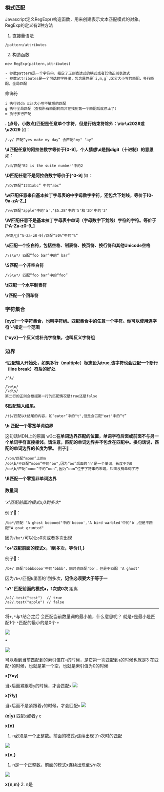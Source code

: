 ### 模式匹配
Javascript定义RegExp()构造函数，用来创建表示文本匹配模式的对象。
RegExp的定义有2种方法
1. 直接量语法
```
/pattern/attributes
```
2. 构造函数

```
new RegExp(pattern,attributes)
```

    - 参数pattern是一个字符串，指定了正则表达式的模式或者其他正则表达式
    - 参数attributes是一个可选的字符串，包含属性是`i,m,g`,区分大小写的匹配，多行匹配，全局匹配

修饰符
```
i 执行对da xia大小写不敏感的匹配
g 执行全局匹配（查找所有匹配的而非在找到第一个匹配后就停止了）
m 执行多行匹配
```


**. (点号，小数点)匹配是任意单个字符，但是行结束符除外：\n\r\u2028或\u2029**
如：
```
/.y/ 匹配“yes make my day” 会匹配"my" "ay"
```

**\d匹配任意的阿拉伯数字等价于[0-9]，个人猜想\d是指digit（十进制）的意思**
如：
```
/\d/匹配"B2 is the suite number"中的2
```

**\D匹配任意不是阿拉伯数字等价于[^0-9]**
如：
```
/\D/匹配“1231abc” 中的“abc”
```
**\w匹配任意来自基本拉丁字母表的中字母数字字符，还包含下划线。等价于[0-9a-zA-Z_]**
```
/\w/匹配"apple"中的'a','$5.28'中的'5'和'3D'中的'3'
```
**\W匹配任意不是基本拉丁字母表中单词（字母数字下划线）字符的字符。等价于[^A-Za-z0-9_]**
```
/W或/[^A-Za-z0-9]/匹配“50%”中的“%”
```
**\s匹配一个空白符，包括空格、制表符、换页符、换行符和其他Unicode空格**
```
/\s\w*/ 匹配“foo bar”中的“ bar”
```

**\S匹配一个非空白符**
```
/\S\w*/ 匹配“foo bar”中的“foo”
```

**\t匹配一个水平制表符**

**\r匹配一个回车符**

### 字符集合

**[xyz]一个字符集合，也叫字符组。匹配集合中的任意一个字符。你可以使用连字符‘-’指定一个范围**

**[^xyz]一个反义或补充字符集，也叫反义字符组**

### 边界

**^匹配输入开始处，如果多行（multiple）标志设为true,该字符也会匹配一个断行（line break）符后的好处**

```
/^A/

/\w\n/
/\d\s/
第二行的正则会根据第一行的匹配情况是true还是false
```

**$匹配输入结尾。**
```
/t$/匹配以t结尾的内容，如“eater”中的"t",但是会匹配"eat"中的“t”
```

**\b 匹配一个零宽单词边界**

这句话MDN上的原画
w3c:**在单词边界匹配的位置，单词字符后面或前面不与另一个单词字符直接相邻。请注意，匹配的单词边界并不包含在匹配中。换句话说，匹配的单词边界的长度为零。**
例子🌰：
```
/\bm/匹配“moon”上的m
/oo\b/不匹配“moon”中的"oo",因为“oo”后面的'n'是一个单词，长度不为0
/oo\b/匹配“moon”中的“oon”,因为“oon”位于字符串的末端，后面没有单词字符
```

**\B匹配一个零宽非单词边界**


#### 数量词

**'x*'匹配前面的模式x,0到多次**

例子🌰：
```
/bo*/匹配 "A ghost booooed"中的'boooo','A bird warbled'中的'b',但是不匹配"A goat grunted"
```
因为`/bo*/`可以让`o`0次或者多次出现

**'x+'匹配前面的模式x，1到多次，等价{1,}**

例子🌰：
```
/b+/ 匹配'bbbboooo'中的'bbbb'，同时也匹配'bo'，但是不匹配 'A ghost'

```
因为`/b+/`匹配`b`里面的1到多次，**记住必须要大于等于一**

**'a?' 匹配前面的模式a，1次或0次**
距离

```
/a?/.test("test")  // true
/a?/.test("apple") // false 
```
----
将`+,*`与`?`结合之后
会匹配当前数量词的最小值，什么意思呢？
就是`+`是最小是匹配1个
`*`匹配的最小的是0个
**`+`**

![](https://github.com/4lQuiorrA/frontEnd-base/blob/master/image/regexp1.png)

**`*`**

![](https://github.com/4lQuiorrA/frontEnd-base/blob/master/image/regexp2.png)

可以看到当前匹配到的索引值在`+`的时候，是它第一次匹配到`a`的时候也就是3
在匹配`*`的时候，也就是第一个空，也就是索引值为0的时候

**x(?=y)**

当`x`后面紧跟着`y`的时候，才会匹配`x`
![](https://github.com/4lQuiorrA/frontEnd-base/blob/master/image/regexp3.png)

**x(?!y)**

当`x`后面不是紧跟着`y`的时候，才会匹配`x`
![](https://github.com/4lQuiorrA/frontEnd-base/blob/master/image/regexp4.png)

**(x|y)**
匹配`x`或者`y`
c

**x{n}**
1. n必须是一个正整数。前面的模式`y`连续出现了n次时的匹配

![](https://github.com/4lQuiorrA/frontEnd-base/blob/master/image/regexp5.png)

**x{n,}**

1. n是一个正整数。前面的模式x连续出现至少n次

![](https://github.com/4lQuiorrA/frontEnd-base/blob/master/image/regexp6.png)

**x{n,m}**
2. n是